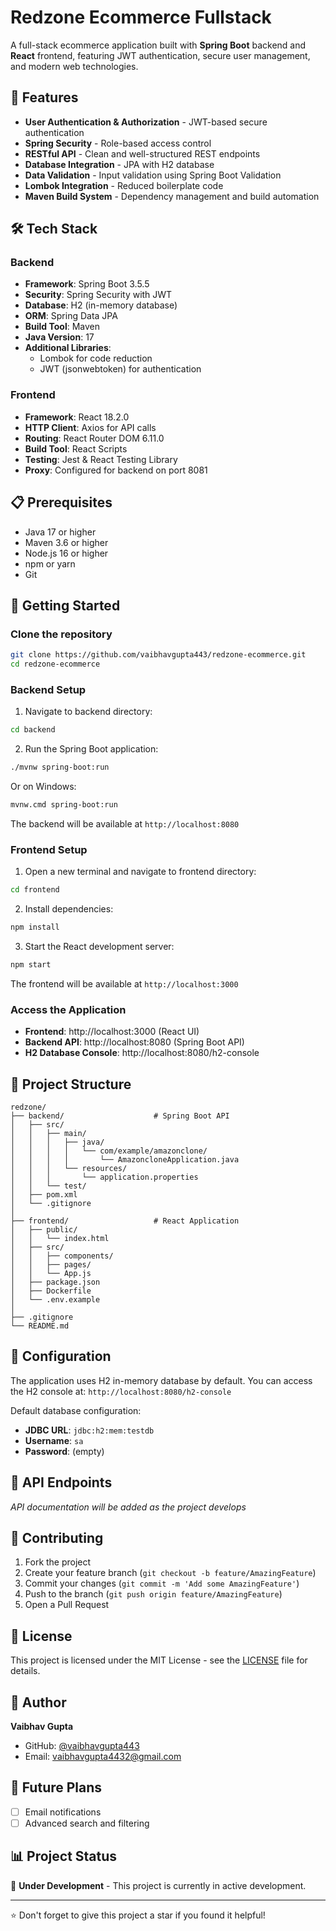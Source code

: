 # Redzone Ecommerce Fullstack 

A full-stack ecommerce application built with **Spring Boot** backend and **React** frontend, featuring JWT authentication, secure user management, and modern web technologies.

## 🚀 Features

- **User Authentication & Authorization** - JWT-based secure authentication
- **Spring Security** - Role-based access control
- **RESTful API** - Clean and well-structured REST endpoints
- **Database Integration** - JPA with H2 database
- **Data Validation** - Input validation using Spring Boot Validation
- **Lombok Integration** - Reduced boilerplate code
- **Maven Build System** - Dependency management and build automation

## 🛠️ Tech Stack

### Backend
- **Framework**: Spring Boot 3.5.5
- **Security**: Spring Security with JWT
- **Database**: H2 (in-memory database)
- **ORM**: Spring Data JPA
- **Build Tool**: Maven
- **Java Version**: 17
- **Additional Libraries**: 
  - Lombok for code reduction
  - JWT (jsonwebtoken) for authentication

### Frontend
- **Framework**: React 18.2.0
- **HTTP Client**: Axios for API calls
- **Routing**: React Router DOM 6.11.0
- **Build Tool**: React Scripts
- **Testing**: Jest & React Testing Library
- **Proxy**: Configured for backend on port 8081

## 📋 Prerequisites

- Java 17 or higher
- Maven 3.6 or higher
- Node.js 16 or higher
- npm or yarn
- Git

## 🚀 Getting Started

### Clone the repository
```bash
git clone https://github.com/vaibhavgupta443/redzone-ecommerce.git
cd redzone-ecommerce
```

### Backend Setup
1. Navigate to backend directory:
```bash
cd backend
```

2. Run the Spring Boot application:
```bash
./mvnw spring-boot:run
```

Or on Windows:
```bash
mvnw.cmd spring-boot:run
```

The backend will be available at `http://localhost:8080`

### Frontend Setup
1. Open a new terminal and navigate to frontend directory:
```bash
cd frontend
```

2. Install dependencies:
```bash
npm install
```

3. Start the React development server:
```bash
npm start
```

The frontend will be available at `http://localhost:3000`

### Access the Application
- **Frontend**: http://localhost:3000 (React UI)
- **Backend API**: http://localhost:8080 (Spring Boot API)
- **H2 Database Console**: http://localhost:8080/h2-console

## 📁 Project Structure

```
redzone/
├── backend/                    # Spring Boot API
│   ├── src/
│   │   ├── main/
│   │   │   ├── java/
│   │   │   │   └── com/example/amazonclone/
│   │   │   │       └── AmazoncloneApplication.java
│   │   │   └── resources/
│   │   │       └── application.properties
│   │   └── test/
│   ├── pom.xml
│   └── .gitignore
│
├── frontend/                   # React Application  
│   ├── public/
│   │   └── index.html
│   ├── src/
│   │   ├── components/
│   │   ├── pages/
│   │   └── App.js
│   ├── package.json
│   ├── Dockerfile
│   └── .env.example
│
├── .gitignore
└── README.md
```

## 🔧 Configuration

The application uses H2 in-memory database by default. You can access the H2 console at:
`http://localhost:8080/h2-console`

Default database configuration:
- **JDBC URL**: `jdbc:h2:mem:testdb`
- **Username**: `sa`
- **Password**: (empty)

## 🚀 API Endpoints

*API documentation will be added as the project develops*

## 🤝 Contributing

1. Fork the project
2. Create your feature branch (`git checkout -b feature/AmazingFeature`)
3. Commit your changes (`git commit -m 'Add some AmazingFeature'`)
4. Push to the branch (`git push origin feature/AmazingFeature`)
5. Open a Pull Request

## 📝 License

This project is licensed under the MIT License - see the [LICENSE](LICENSE) file for details.

## 👤 Author

**Vaibhav Gupta**
- GitHub: [@vaibhavgupta443](https://github.com/vaibhavgupta443)
- Email: vaibhavgupta4432@gmail.com

## 🎯 Future Plans
- [ ] Email notifications
- [ ] Advanced search and filtering

## 📊 Project Status

🚧 **Under Development** - This project is currently in active development.

---

⭐ Don't forget to give this project a star if you found it helpful!


